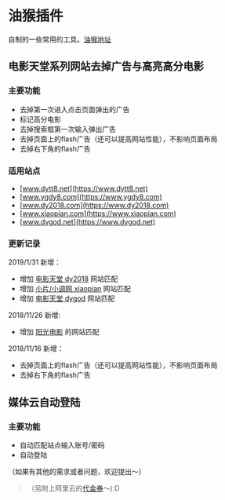 # 油猴插件
自制的一些常用的工具。[油猴地址](https://greasyfork.org/zh-CN/users/226081-yujinpan)

## 电影天堂系列网站去掉广告与高亮高分电影

### 主要功能
 - 去掉第一次进入点击页面弹出的广告
 - 标记高分电影
 - 去掉搜索框第一次输入弹出广告
 - 去掉页面上的flash广告（还可以提高网站性能），不影响页面布局
 - 去掉右下角的flash广告

### 适用站点
 - [www.dytt8.net](https://www.dytt8.net)
 - [www.ygdy8.com](https://www.ygdy8.com)
 - [www.dy2018.com](https://www.dy2018.com)
 - [www.xiaopian.com](https://www.xiaopian.com)
 - [www.dygod.net](https://www.dygod.net)

### 更新记录
2019/1/31 新增：
 - 增加 [电影天堂 dy2018](https://www.dy2018.com) 网站匹配
 - 增加 [小片/小调网 xiaopian](https://www.xiaopian.com) 网站匹配
 - 增加 [电影天堂 dygod](https://www.dygod.net) 网站匹配

2018/11/26 新增:
 - 增加 [阳光电影](https://www.ygdy8.com) 的网站匹配

2018/11/16 新增：
 - 去掉页面上的flash广告（还可以提高网站性能），不影响页面布局
 - 去掉右下角的flash广告
 
## 媒体云自动登陆

### 主要功能
 - 自动匹配站点输入账号/密码
 - 自动登陆

（如果有其他的需求或者问题，欢迎提出～）

>（另附上阿里云的[代金券](https://promotion.aliyun.com/ntms/yunparter/invite.html?userCode=znftgj11)～):D
